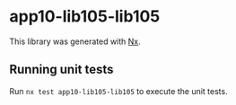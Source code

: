 # app10-lib105-lib105

This library was generated with [Nx](https://nx.dev).

## Running unit tests

Run `nx test app10-lib105-lib105` to execute the unit tests.
